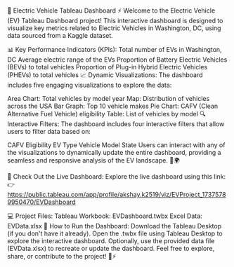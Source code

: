 🚗 Electric Vehicle Tableau Dashboard ⚡
Welcome to the Electric Vehicle (EV) Tableau Dashboard project! This interactive dashboard is designed to visualize key metrics related to Electric Vehicles in Washington, DC, using data sourced from a Kaggle dataset.

📊 Key Performance Indicators (KPIs):
Total number of EVs in Washington, DC
Average electric range of the EVs
Proportion of Battery Electric Vehicles (BEVs) to total vehicles
Proportion of Plug-in Hybrid Electric Vehicles (PHEVs) to total vehicles
📈 Dynamic Visualizations:
The dashboard includes five engaging visualizations to explore the data:

Area Chart: Total vehicles by model year
Map: Distribution of vehicles across the USA
Bar Graph: Top 10 vehicle makes
Pie Chart: CAFV (Clean Alternative Fuel Vehicle) eligibility
Table: List of vehicles by model
🔍 Interactive Filters:
The dashboard includes four interactive filters that allow users to filter data based on:

CAFV Eligibility
EV Type
Vehicle Model
State
Users can interact with any of the visualizations to dynamically update the entire dashboard, providing a seamless and responsive analysis of the EV landscape. 🚗🌍

🌟 Check Out the Live Dashboard:
Explore the live dashboard using this link:👉 https://public.tableau.com/app/profile/akshay.k2519/viz/EVProject_17375789950470/EVDashboard

💻 Project Files:
Tableau Workbook: EVDashboard.twbx
Excel Data: EVData.xlsx
📝 How to Run the Dashboard:
Download the Tableau Desktop (if you don't have it already).
Open the .twbx file using Tableau Desktop to explore the interactive dashboard.
Optionally, use the provided data file (EVData.xlsx) to recreate or update the dashboard.
Feel free to explore, share, or contribute to the project! 🚗⚡